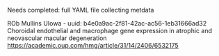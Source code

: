Needs completed:
full YAML file
collecting metdata

ROb Mullins
UIowa - uuid: b4e0a9ac-2f81-42ac-ac56-1eb31666ad32
Choroidal endothelial and macrophage gene expression in atrophic and neovascular macular degeneration 
https://academic.oup.com/hmg/article/31/14/2406/6532175
